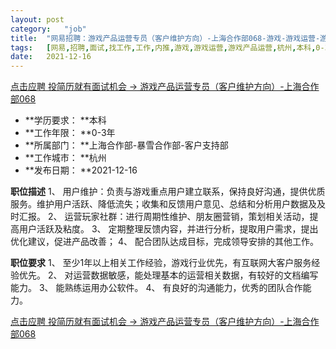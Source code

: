 ```yaml
---
layout:	post
category:	"job"
title:	"网易招聘：游戏产品运营专员（客户维护方向）-上海合作部068-游戏-游戏运营-游戏产品运营-杭州本科0-3年"
tags:	[网易,招聘,面试,找工作,工作,内推,游戏,游戏运营,游戏产品运营,杭州,本科,0-3年]
date:	2021-12-16
---
```


[点击应聘 投简历就有面试机会 -> 游戏产品运营专员（客户维护方向）-上海合作部068](http://mobile.bole.netease.com/bole/boleDetail?id=36778&employeeId=346f03c3cda5f04c&key=all)



- **学历要求： **本科
- **工作年限： **0-3年
- **所属部门： **上海合作部-暴雪合作部-客户支持部
- **工作城市： **杭州
- **发布日期： **2021-12-16



**职位描述**
1、	用户维护：负责与游戏重点用户建立联系，保持良好沟通，提供优质服务。维护用户活跃、降低流失；收集和反馈用户意见、总结和分析用户数据及及时汇报。
2、	运营玩家社群：进行周期性维护、朋友圈营销，策划相关活动，提高用户活跃及粘度。
3、	定期整理反馈内容，并进行分析，提取用户需求，提出优化建议，促进产品改善；
4、	配合团队达成目标，完成领导安排的其他工作。



**职位要求**
1、	至少1年以上相关工作经验，游戏行业优先，有互联网大客户服务经验优先。
2、	对运营数据敏感，能处理基本的运营相关数据，有较好的文档编写能力。
3、	能熟练运用办公软件。
4、	有良好的沟通能力，优秀的团队合作能力。



[点击应聘 投简历就有面试机会 -> 游戏产品运营专员（客户维护方向）-上海合作部068](http://mobile.bole.netease.com/bole/boleDetail?id=36778&employeeId=346f03c3cda5f04c&key=all)